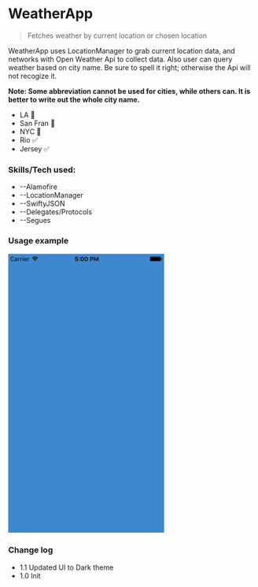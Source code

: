 # WeatherApp
> Fetches weather by current location or chosen location

WeatherApp uses LocationManager to grab current location data, and networks with Open Weather Api to collect data. Also user can query weather based on city name. Be sure to spell it right; otherwise the Api will not recogize it. 

**Note: Some abbreviation cannot be used for cities, while others can. It is better to write out the whole city name.**

* LA 🚫
* San Fran 🚫
* NYC 🚫
* Rio ✅
* Jersey ✅

### Skills/Tech used:
* --Alamofire
* --LocationManager
* --SwiftyJSON
* --Delegates/Protocols
* --Segues


### Usage example

![alt text](https://github.com/yen936/WeatherApp/blob/master/weather.gif)


### Change log

* 1.1 Updated UI to Dark theme
* 1.0 Init
